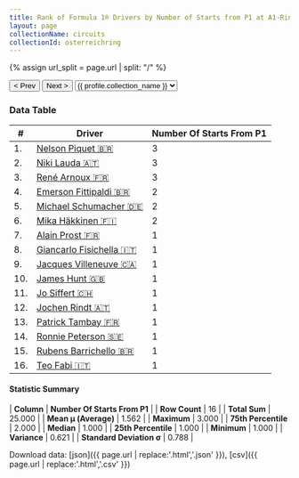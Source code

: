 ```yaml
---
title: Rank of Formula 1® Drivers by Number of Starts from P1 at A1-Ring
layout: page
collectionName: circuits
collectionId: osterreichring
---
```


{% assign url_split = page.url | split: "/" %}
<div id="collection-navigation">
<button onclick="selector.options[selector.selectedIndex-1].value && (window.location = selector.options[selector.selectedIndex-1].value);">&lt; Prev</button>
<button onclick="selector.options[selector.selectedIndex+1].value && (window.location = selector.options[selector.selectedIndex+1].value);">Next &gt;</button>
<select id="selector" onchange="this.options[this.selectedIndex].value && (window.location = this.options[this.selectedIndex].value);">
  {% for collectionId in site.data[page.collectionName].refs %}
    {% if collectionId == page.collectionId %}
      {% assign selected = "selected" %}
    {% else %}
      {% assign selected = "" %}
    {% endif %}
    {% assign profile = site.data[page.collectionName][collectionId].profile %}
    <option value="/f1/{{ page.collectionName }}/{{ collectionId }}/{{ url_split[4] }}" {{ selected }}>{{ profile.collection_name }}</option>
  {% endfor %}
</select>
</div>

<canvas id="chart" width="400" height="180"></canvas>
<script>
var data = {
    "datasets": [
        {
            "backgroundColor": [
                "#9C8E8D",
                "#9C8E8D",
                "#9C8E8D",
                "#9C8E8D",
                "#9C8E8D",
                "#9C8E8D",
                "#9C8E8D",
                "#9C8E8D",
                "#9C8E8D",
                "#9C8E8D",
                "#9C8E8D",
                "#9C8E8D",
                "#9C8E8D",
                "#9C8E8D",
                "#9C8E8D",
                "#9C8E8D"
            ],
            "borderColor": [
                "#1D181E",
                "#1D181E",
                "#1D181E",
                "#1D181E",
                "#1D181E",
                "#1D181E",
                "#1D181E",
                "#1D181E",
                "#1D181E",
                "#1D181E",
                "#1D181E",
                "#1D181E",
                "#1D181E",
                "#1D181E",
                "#1D181E",
                "#1D181E"
            ],
            "borderWidth": 1,
            "data": [
                3.0,
                3.0,
                3.0,
                2.0,
                2.0,
                2.0,
                1.0,
                1.0,
                1.0,
                1.0,
                1.0,
                1.0,
                1.0,
                1.0,
                1.0,
                1.0
            ],
            "label": "Number Of Starts From P1"
        }
    ],
    "labels": [
        "Nelson Piquet",
        "Niki Lauda",
        "René Arnoux",
        "Emerson Fittipaldi",
        "Michael Schumacher",
        "Mika Häkkinen",
        "Alain Prost",
        "Giancarlo Fisichella",
        "Jacques Villeneuve",
        "James Hunt",
        "Jo Siffert",
        "Jochen Rindt",
        "Patrick Tambay",
        "Ronnie Peterson",
        "Rubens Barrichello",
        "Teo Fabi"
    ]
};
var options = {
  legend: {
    display: false
  },
  scales: {
    xAxes: [{
      ticks: {
        beginAtZero: true,
        maxRotation: 180,
        display: window.innerWidth > 800
      }
    }],
    yAxes: [{
      ticks: {
        beginAtZero: true
      }
    }]
  },
  onResize: function(chart, size) {
    chart.options.scales.xAxes[0].ticks.display = size.width > 800;
  }
};
var chart = new Chart("chart", {
    data: data,
    type: 'bar',
    options: options
});
</script>



### Data Table

| # | Driver | Number Of Starts From P1 |
|--|--|--|
| 1. | [Nelson Piquet 🇧🇷](/f1/drivers/piquet) | 3 |
| 2. | [Niki Lauda 🇦🇹](/f1/drivers/lauda) | 3 |
| 3. | [René Arnoux 🇫🇷](/f1/drivers/arnoux) | 3 |
| 4. | [Emerson Fittipaldi 🇧🇷](/f1/drivers/emerson_fittipaldi) | 2 |
| 5. | [Michael Schumacher 🇩🇪](/f1/drivers/michael_schumacher) | 2 |
| 6. | [Mika Häkkinen 🇫🇮](/f1/drivers/hakkinen) | 2 |
| 7. | [Alain Prost 🇫🇷](/f1/drivers/prost) | 1 |
| 8. | [Giancarlo Fisichella 🇮🇹](/f1/drivers/fisichella) | 1 |
| 9. | [Jacques Villeneuve 🇨🇦](/f1/drivers/villeneuve) | 1 |
| 10. | [James Hunt 🇬🇧](/f1/drivers/hunt) | 1 |
| 11. | [Jo Siffert 🇨🇭](/f1/drivers/siffert) | 1 |
| 12. | [Jochen Rindt 🇦🇹](/f1/drivers/rindt) | 1 |
| 13. | [Patrick Tambay 🇫🇷](/f1/drivers/tambay) | 1 |
| 14. | [Ronnie Peterson 🇸🇪](/f1/drivers/peterson) | 1 |
| 15. | [Rubens Barrichello 🇧🇷](/f1/drivers/barrichello) | 1 |
| 16. | [Teo Fabi 🇮🇹](/f1/drivers/fabi) | 1 |

#### Statistic Summary

| **Column** | **Number Of Starts From P1** |
| **Row Count** | 16 |
| **Total Sum** | 25.000 |
| **Mean μ (Average)** | 1.562 |
| **Maximum** | 3.000 |
| **75th Percentile** | 2.000 |
| **Median** | 1.000 |
| **25th Percentile** | 1.000 |
| **Minimum** | 1.000 |
| **Variance** | 0.621 |
| **Standard Deviation σ** | 0.788 |

Download data: [json]({{ page.url | replace:'.html','.json' }}), [csv]({{ page.url | replace:'.html','.csv' }})
